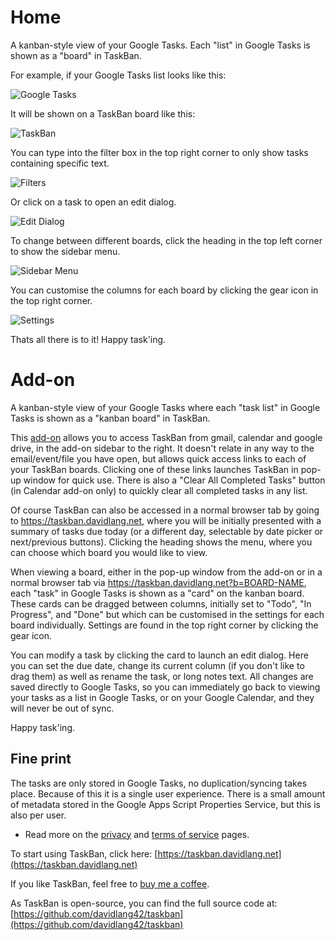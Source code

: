 # Home
A kanban-style view of your Google Tasks. Each "list" in Google Tasks is shown as a "board" in TaskBan.

For example, if your Google Tasks list looks like this:

![Google Tasks](images/GoogleTasks.png)

It will be shown on a TaskBan board like this:

![TaskBan](images/TaskBan.png)

You can type into the filter box in the top right corner to only show tasks containing specific text.

![Filters](images/TaskBan-Filter.png)

Or click on a task to open an edit dialog.

![Edit Dialog](images/TaskBan-Edit.png)

To change between different boards, click the heading in the top left corner to show the sidebar menu.

![Sidebar Menu](images/TaskBan-BoardList.png)

You can customise the columns for each board by clicking the gear icon in the top right corner.

![Settings](images/TaskBan-Settings.png)

Thats all there is to it! Happy task'ing.

# Add-on

A kanban-style view of your Google Tasks where each "task list" in Google Tasks is shown as a "kanban board" in TaskBan.

This [add-on](https://workspace.google.com/marketplace/app/taskban/674749721550) allows you to access TaskBan from gmail, calendar and google drive, in the add-on sidebar to the right. It doesn't relate in any way to the email/event/file you have open, but allows quick access links to each of your TaskBan boards. Clicking one of these links launches TaskBan in pop-up window for quick use. There is also a "Clear All Completed Tasks" button (in Calendar add-on only) to quickly clear all completed tasks in any list.

Of course TaskBan can also be accessed in a normal browser tab by going to https://taskban.davidlang.net, where you will be initially presented with a summary of tasks due today (or a different day, selectable by date picker or next/previous buttons). Clicking the heading shows the menu, where you can choose which board you would like to view.

When viewing a board, either in the pop-up window from the add-on or in a normal browser tab via https://taskban.davidlang.net?b=BOARD-NAME, each "task" in Google Tasks is shown as a "card" on the kanban board. These cards can be dragged between columns, initially set to "Todo", "In Progress", and "Done" but which can be customised in the settings for each board individually. Settings are found in the top right corner by clicking the gear icon.

You can modify a task by clicking the card to launch an edit dialog. Here you can set the due date, change its current column (if you don't like to drag them) as well as rename the task, or long notes text. All changes are saved directly to Google Tasks, so you can immediately go back to viewing your tasks as a list in Google Tasks, or on your Google Calendar, and they will never be out of sync.

Happy task'ing.

## Fine print

The tasks are only stored in Google Tasks, no duplication/syncing takes place. Because of this it is a single user experience.
There is a small amount of metadata stored in the Google Apps Script Properties Service, but this is also per user.
* Read more on the [privacy](privacy.md) and [terms of service](terms.md) pages.

To start using TaskBan, click here: [https://taskban.davidlang.net](https://taskban.davidlang.net)

If you like TaskBan, feel free to [buy me a coffee](https://ko-fi.com/davidlang42).

As TaskBan is open-source, you can find the full source code at: [https://github.com/davidlang42/taskban](https://github.com/davidlang42/taskban)
